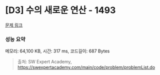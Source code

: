 # [D3] 수의 새로운 연산 - 1493 

[문제 링크](https://swexpertacademy.com/main/code/problem/problemDetail.do?contestProbId=AV2b-QGqADMBBASw) 

### 성능 요약

메모리: 64,100 KB, 시간: 317 ms, 코드길이: 687 Bytes



> 출처: SW Expert Academy, https://swexpertacademy.com/main/code/problem/problemList.do